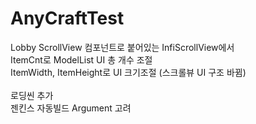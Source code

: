 # AnyCraftTest

Lobby ScrollView 컴포넌트로 붙어있는 InfiScrollView에서<br/>
ItemCnt로 ModelList UI 총 개수 조절<br/>
ItemWidth, ItemHeight로 UI 크기조절 (스크롤뷰 UI 구조 바뀜)
<br/><br/>
로딩씬 추가<br/>
젠킨스 자동빌드 Argument 고려
